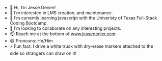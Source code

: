 - 👋 Hi, I’m Jesse Denier!
- 👀 I’m interested in LMS creation, and maintenance.
- 🌱 I’m currently learning javascript with the Univeristy of Texas Full-Stack Coding Bootcamp.
- 💞️ I’m looking to collaborate on any interesting projects.
- 📫 Reach me at the bottom of www.jessedenier.com
- 😄 Pronouns: He/Him
- ⚡ Fun fact: I drive a white truck with dry-erase markers attached to the side so strangers can draw on it!
